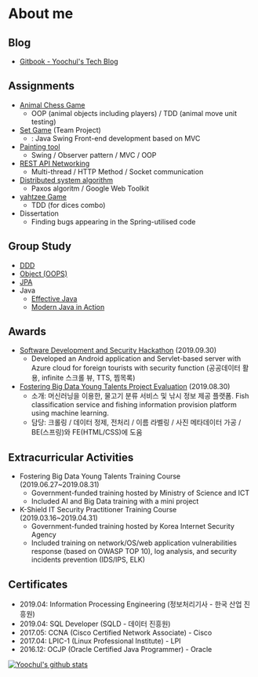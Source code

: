 # About me

## Blog
- [Gitbook - Yoochul's Tech Blog](https://foflzla12.gitbook.io/yoochul-kim)

## Assignments
- [Animal Chess Game](https://github.com/hello-yoochul/ShogiGame)
  - OOP (animal objects including players) / TDD (animal move unit testing)
- [Set Game](https://github.com/hello-yoochul/StAndrewsCS5031P2) (Team Project)
  - : Java Swing Front-end development based on MVC
- [Painting tool](https://github.com/hello-yoochul/StAndrewsCS5001P4)
  - Swing / Observer pattern / MVC / OOP 
- [REST API Networking](https://github.com/hello-yoochul/StAndrewsCS5001P3)
  - Multi-thread / HTTP Method / Socket communication
- [Distributed system algorithm](https://github.com/hello-yoochul/StAndrewsCS4103P1)
  - Paxos algoritm / Google Web Toolkit
- [yahtzee Game](https://github.com/hello-yoochul/StAndrewsCS5031P1/tree/master/src)
  - TDD (for dices combo)
- Dissertation
  - Finding bugs appearing in the Spring-utilised code

## Group Study
- [DDD](https://github.com/DDD-START/ONLINE-STUDY/wiki )
- [Object (OOPS)](https://github.com/HONGDAE-OBJECT/OOP/wiki) 
- [JPA](https://github.com/GANGNAM-JPA/ORM-JPA/wiki)
- Java 
  - [Effective Java](https://github.com/GANGNAM-EFFECTIVEJAVA/EFFECTIVEJAVA/wiki)
  -  [Modern Java in Action](https://github.com/Modern-Java-in-Action/Online-Study/wiki)


## Awards
- [Software Development and Security Hackathon](https://github.com/hello-yoochul/TeamSickYourCoding) (2019.09.30)
  - Developed an Android application and Servlet-based server with Azure cloud for
foreign tourists with security function (공공데이터 활용, infinite 스크롤 뷰, TTS, 찜목록)
- [Fostering Big Data Young Talents Project Evaluation](https://github.com/hello-yoochul/TeamTruffle) (2019.08.30)
  - 소개: 머신러닝을 이용한, 물고기 분류 서비스 및 낚시 정보 제공 플랫폼. Fish classification service and fishing information provision platform using machine learning.
  - 담당: 크롤링 / 데이터 정제, 전처리 / 이름 라벨링 / 사진 메타데이터 가공 / BE(스프링)와 FE(HTML/CSS)에 도움

## Extracurricular Activities
- Fostering Big Data Young Talents Training Course (2019.06.27~2019.08.31)
  - Government-funded training hosted by Ministry of Science and ICT
  - Included AI and Big Data training with a mini project
- K-Shield IT Security Practitioner Training Course (2019.03.16~2019.04.31)
  - Government-funded training hosted by Korea Internet Security Agency
  - Included training on network/OS/web application vulnerabilities response (based on
OWASP TOP 10), log analysis, and security incidents prevention (IDS/IPS, ELK)

## Certificates
- 2019.04: Information Processing Engineering  (정보처리기사 - 한국 산업 진흥원)
- 2019.04: SQL Developer (SQLD - 데이터 진흥원)
- 2017.05: CCNA (Cisco Certified Network Associate) - Cisco
- 2017.04: LPIC-1 (Linux Professional Institute) - LPI
- 2016.12: OCJP (Oracle Certified Java Programmer) - Oracle


[![Yoochul's github stats](https://github-readme-stats.vercel.app/api?username=hello-yoochul)](https://github.com/hello-yoochul/github-readme-stats)
